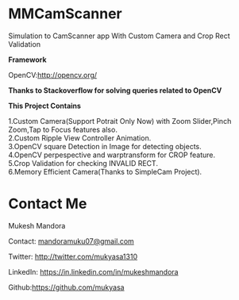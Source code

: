 # MMCamScanner
Simulation to CamScanner app With Custom Camera and Crop Rect Validation 


**Framework**

OpenCV:http://opencv.org/

**Thanks to Stackoverflow for solving queries related to OpenCV**

**This Project Contains**

1.Custom Camera(Support Potrait Only Now) with Zoom Slider,Pinch Zoom,Tap to Focus features also.<br />
2.Custom Ripple View Controller Animation.<br />
3.OpenCV square Detection in Image for detecting objects.<br />
4.OpenCV perpespective and warptransform for CROP feature.<br />
5.Crop Validation for checking INVALID RECT.<br />
6.Memory Efficient Camera(Thanks to SimpleCam Project).<br />

Contact Me
==========
Mukesh Mandora

Contact: mandoramuku07@gmail.com

Twitter: http://twitter.com/mukyasa1310

LinkedIn: https://in.linkedin.com/in/mukeshmandora

Github:https://github.com/mukyasa
